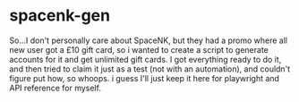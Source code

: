# spacenk-gen
So...I don't personally care about SpaceNK, but they had a promo where all new user got a £10 gift card, so i wanted to create a script to generate accounts for it and get unlimited gift cards. I got everything ready to do it, and then tried to claim it just as a test (not with an automation), and couldn't figure put how, so whoops. i guess I'll just keep it here for playwright and API reference for myself.
